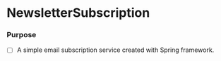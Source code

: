 # NewsletterSubscription
### Purpose
   - [ ] A simple email subscription service created with Spring framework.
